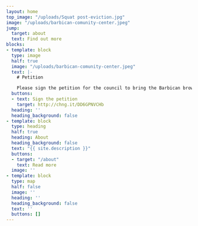 ```yaml
---
layout: home
top_image: "/uploads/Squat post-eviction.jpg"
image: "/uploads/barbican-comunity-center.jpeg"
jump:
  target: about
  text: Find out more
blocks:
- template: block
  type: image
  half: true
  image: "/uploads/barbican-comunity-center.jpeg"
  text: |-
    # Petition

    Please sign the petition for the council to bring the Barbican brownfield site back into council ownership through a Compulsory Purchase Order.
  buttons:
  - text: Sign the petition
    target: http://chng.it/DD6GPNVCHb
  heading: ''
  heading_background: false
- template: block
  type: heading
  half: true
  heading: About
  heading_background: false
  text: "{{ site.description }}"
  buttons:
  - target: "/about"
    text: Read more
  image: ''
- template: block
  type: map
  half: false
  image: ''
  heading: ''
  heading_background: false
  text: ''
  buttons: []
---
```

